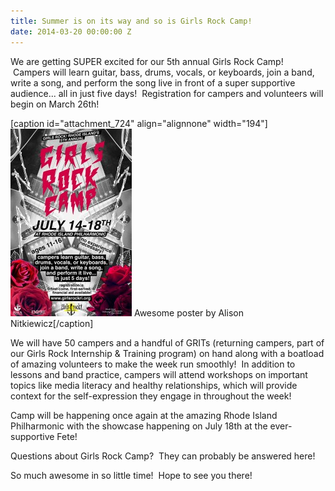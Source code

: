 ```yaml
---
title: Summer is on its way and so is Girls Rock Camp!
date: 2014-03-20 00:00:00 Z
---
```


We are getting SUPER excited for our 5th annual Girls Rock Camp!  Campers will learn guitar, bass, drums, vocals, or keyboards, join a band, write a song, and perform the song live in front of a super supportive audience... all in just five days!  Registration for campers and volunteers will begin on March 26th!

\[caption id="attachment\_724" align="alignnone" width="194"\][![girls rock camp poster_2014_smaller](images/girls-rock-camp-poster_2014_smaller-194x300.jpg)](http://girlsrockri.org/wp-content/uploads/2014/03/girls-rock-camp-poster_2014_smaller.jpg) Awesome poster by Alison Nitkiewicz\[/caption\]

We will have 50 campers and a handful of GRITs (returning campers, part of our Girls Rock Internship & Training program) on hand along with a boatload of amazing volunteers to make the week run smoothly!  In addition to lessons and band practice, campers will attend workshops on important topics like media literacy and healthy relationships, which will provide context for the self-expression they engage in throughout the week!

Camp will be happening once again at the amazing Rhode Island Philharmonic with the showcase happening on July 18th at the ever-supportive Fete!

Questions about Girls Rock Camp?  They can probably be answered here!

So much awesome in so little time!  Hope to see you there!
